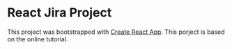 # React Jira Project

This project was bootstrapped with [Create React App](https://github.com/facebook/create-react-app).
This porject is based on the online tutorial.


